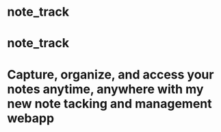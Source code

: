 ﻿# note_track
# note_track
# Capture, organize, and access your notes anytime, anywhere with my new note tacking and management webapp
